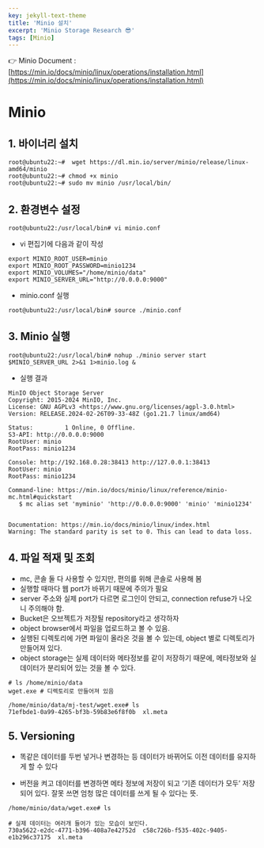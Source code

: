 ```yaml
---
key: jekyll-text-theme
title: 'Minio 설치'
excerpt: 'Minio Storage Research 😎'
tags: [Minio]
---
```




:point_right: Minio Document : [https://min.io/docs/minio/linux/operations/installation.html](https://min.io/docs/minio/linux/operations/installation.html)



# Minio


## 1. 바이너리 설치

```
root@ubuntu22:~#  wget https://dl.min.io/server/minio/release/linux-amd64/minio
root@ubuntu22:~# chmod +x minio
root@ubuntu22:~# sudo mv minio /usr/local/bin/
```

## 2. 환경변수 설정

```
root@ubuntu22:/usr/local/bin# vi minio.conf
```

* vi 편집기에 다음과 같이 작성

```
export MINIO_ROOT_USER=minio
export MINIO_ROOT_PASSWORD=minio1234
export MINIO_VOLUMES="/home/minio/data"
export MINIO_SERVER_URL="http://0.0.0.0:9000"
```

* minio.conf 실행

```
root@ubuntu22:/usr/local/bin# source ./minio.conf
```


## 3. Minio 실행

```
root@ubuntu22:/usr/local/bin# nohup ./minio server start $MINIO_SERVER_URL 2>&1 1>minio.log &
```

* 실행 결과

```
MinIO Object Storage Server  
Copyright: 2015-2024 MinIO, Inc.  
License: GNU AGPLv3 <https://www.gnu.org/licenses/agpl-3.0.html>  
Version: RELEASE.2024-02-26T09-33-48Z (go1.21.7 linux/amd64)  

Status:         1 Online, 0 Offline.  
S3-API: http://0.0.0.0:9000  
RootUser: minio  
RootPass: minio1234  

Console: http://192.168.0.28:38413 http://127.0.0.1:38413   
RootUser: minio  
RootPass: minio1234    

Command-line: https://min.io/docs/minio/linux/reference/minio-mc.html#quickstart  
   $ mc alias set 'myminio' 'http://0.0.0.0:9000' 'minio' 'minio1234'  


Documentation: https://min.io/docs/minio/linux/index.html  
Warning: The standard parity is set to 0. This can lead to data loss.  
```


## 4. 파일 적재 및 조회

* mc, 콘솔 둘 다 사용할 수 있지만, 편의를 위해 콘솔로 사용해 봄
* 실행할 때마다 웹 port가 바뀌기 때문에 주의가 필요
* server 주소와 실제 port가 다르면 로그인이 안되고, connection refuse가 나오니 주의해야 함.
* Bucket은 오브젝트가 저장될 repository라고 생각하자
* object browser에서 파일을 업로드하고 볼 수 있음.
* 실행된 디렉토리에 가면 파일이 올라온 것을 볼 수 있는데, object 별로 디렉토리가 만들어져 있다.
* object storage는 실제 데이터와 메타정보를 같이 저장하기 때문에, 메타정보와 실데이터가 분리되어 있는 것을 볼 수 있다.

```
# ls /home/minio/data
wget.exe # 디렉토리로 만들어져 있음

/home/minio/data/mj-test/wget.exe# ls
71efbde1-0a99-4265-bf3b-59b83e6f8f0b  xl.meta
```


## 5. Versioning

* 똑같은 데이터를 두번 넣거나 변경하는 등 데이터가 바뀌어도 이전 데이터를 유지하게 할 수 있다

* 버전을 켜고 데이터를 변경하면 메타 정보에 저장이 되고 ‘기존 데이터가 모두’ 저장되어 있다. 잘못 쓰면 엄청 많은 데이터를 쓰게 될 수 있다는 뜻.

```
/home/minio/data/wget.exe# ls

# 실제 데이터는 여러개 들어가 있는 모습이 보인다.
730a5622-e2dc-4771-b396-408a7e42752d  c58c726b-f535-402c-9405-e1b296c37175  xl.meta
```